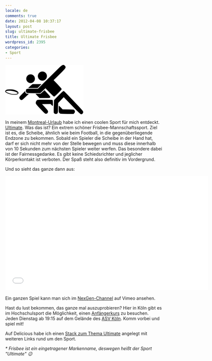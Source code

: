 ```yaml
---
locale: de
comments: true
date: 2012-04-08 10:37:17
layout: post
slug: ultimate-frisbee
title: Ultimate Frisbee
wordpress_id: 2395
categories:
- Sport
---
```


[![Ultimate Frisbee Logo](/images/2012-04-08-ultimate-frisbee/play_ultimate21.png)](/images/2012-04-08-ultimate-frisbee/play_ultimate.svg)

In meinem [Montreal-Urlaub](http://blog.wannawork.de/2012/03/10/kanada-teil-2/)
habe ich einen coolen Sport für mich entdeckt.
[Ultimate](http://de.wikipedia.org/wiki/Ultimate). Was das ist? Ein extrem
schöner Frisbee-Mannschaftssport. Ziel ist es, die Scheibe, ähnlich wie beim
Football, in die gegenüberliegende Endzone zu bekommen. Sobald ein Spieler die
Scheibe in der Hand hat, darf er sich nicht mehr von der Stelle bewegen und
muss diese innerhalb von 10 Sekunden zum nächsten Spieler weiter werfen. Das
besondere dabei ist der Fairnessgedanke. Es gibt keine Schiedsrichter und
jeglicher Körperkontakt ist verboten. Der Spaß steht also definitiv im
Vordergrund.

Und so sieht das ganze dann aus:

<iframe src="//player.vimeo.com/video/31311588" width="650" height="366" frameborder="0" webkitAllowFullScreen mozallowfullscreen allowFullScreen></iframe>

Ein ganzen Spiel kann man sich im [NexGen-Channel](https://vimeo.com/26294591)
auf Vimeo ansehen. 

Hast du lust bekommen, das ganze mal auszuprobieren? Hier in Köln gibt es im
Hochschulsport die Möglichkeit, einen
[Anfängerkurs](http://fruehsport02.blogspot.de/p/anfangertraining.html) zu
besuchen. Jeden Dienstag ab 19:15 auf dem Gelände des [ASV
Köln](http://maps.google.de/maps/place?q=asv+k%C3%B6ln&hl=de&ie=UTF8&cid=14572298971826596258).
Komm vorbei und spiel mit!

Auf Delicious habe ich einen [Stack zum Thema
Ultimate](http://www.delicious.com/stacks/view/TqwTtI) angelegt mit weiteren
Links rund um den Sport.

_* Frisbee ist ein eingetragener Markenname, deswegen heißt der Sport
"Ultimate" :wink:_
